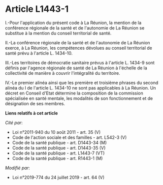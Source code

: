 # Article L1443-1

I.-Pour l'application du présent code à La Réunion, la mention de la conférence régionale de la santé et de l'autonomie de La
Réunion se substitue à la mention du conseil territorial de santé.

II.-La conférence régionale de la santé et de l'autonomie de La Réunion exerce, à La Réunion, les compétences dévolues au
conseil territorial de santé prévu à l'article L. 1434-10.

III.-Les territoires de démocratie sanitaire prévus à l'article L. 1434-9 sont définis par l'agence régionale de santé de La
Réunion à l'échelle de la collectivité de manière à couvrir l'intégralité du territoire.

IV.-Le premier alinéa ainsi que les première et troisième phrases du second alinéa du I de l'article L. 1434-10 ne sont pas
applicables à La Réunion. Un décret en Conseil d'Etat détermine la composition de la commission spécialisée en santé mentale,
les modalités de son fonctionnement et de désignation de ses membres.

**Liens relatifs à cet article**

_Cité par_:

  - Loi n°2011-940 du 10 août 2011 - art. 35 (V)
  - Code de l'action sociale et des familles - art. L542-3 (V)
  - Code de la santé publique - art. D1443-34 (M)
  - Code de la santé publique - art. D1443-35 (V)
  - Code de la santé publique - art. L1443-7 (VT)
  - Code de la santé publique - art. R1443-1 (M)

_Modifié par_:

  - Loi n°2019-774 du 24 juillet 2019 - art. 64 (V)
